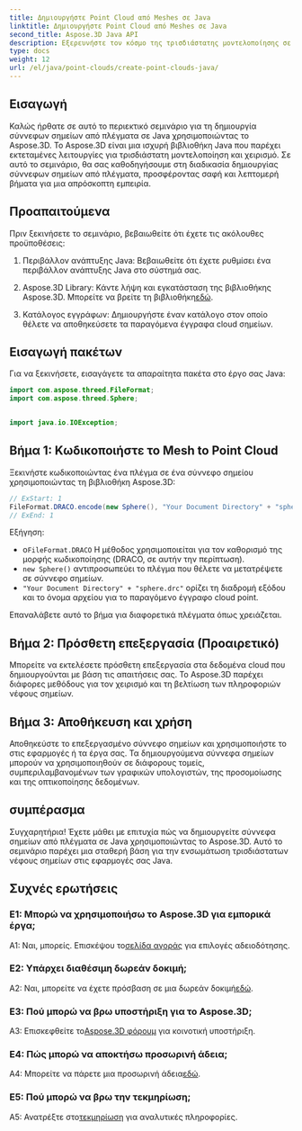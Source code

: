 ```yaml
---
title: Δημιουργήστε Point Cloud από Meshes σε Java
linktitle: Δημιουργήστε Point Cloud από Meshes σε Java
second_title: Aspose.3D Java API
description: Εξερευνήστε τον κόσμο της τρισδιάστατης μοντελοποίησης σε Java με το Aspose.3D. Μάθετε να δημιουργείτε αβίαστα σύννεφα σημείων από πλέγματα.
type: docs
weight: 12
url: /el/java/point-clouds/create-point-clouds-java/
---
```

## Εισαγωγή

Καλώς ήρθατε σε αυτό το περιεκτικό σεμινάριο για τη δημιουργία σύννεφων σημείων από πλέγματα σε Java χρησιμοποιώντας το Aspose.3D. Το Aspose.3D είναι μια ισχυρή βιβλιοθήκη Java που παρέχει εκτεταμένες λειτουργίες για τρισδιάστατη μοντελοποίηση και χειρισμό. Σε αυτό το σεμινάριο, θα σας καθοδηγήσουμε στη διαδικασία δημιουργίας σύννεφων σημείων από πλέγματα, προσφέροντας σαφή και λεπτομερή βήματα για μια απρόσκοπτη εμπειρία.

## Προαπαιτούμενα

Πριν ξεκινήσετε το σεμινάριο, βεβαιωθείτε ότι έχετε τις ακόλουθες προϋποθέσεις:

1. Περιβάλλον ανάπτυξης Java: Βεβαιωθείτε ότι έχετε ρυθμίσει ένα περιβάλλον ανάπτυξης Java στο σύστημά σας.

2.  Aspose.3D Library: Κάντε λήψη και εγκατάσταση της βιβλιοθήκης Aspose.3D. Μπορείτε να βρείτε τη βιβλιοθήκη[εδώ](https://releases.aspose.com/3d/java/).

3. Κατάλογος εγγράφων: Δημιουργήστε έναν κατάλογο στον οποίο θέλετε να αποθηκεύσετε τα παραγόμενα έγγραφα cloud σημείων.

## Εισαγωγή πακέτων

Για να ξεκινήσετε, εισαγάγετε τα απαραίτητα πακέτα στο έργο σας Java:

```java
import com.aspose.threed.FileFormat;
import com.aspose.threed.Sphere;


import java.io.IOException;
```

## Βήμα 1: Κωδικοποιήστε το Mesh to Point Cloud

Ξεκινήστε κωδικοποιώντας ένα πλέγμα σε ένα σύννεφο σημείου χρησιμοποιώντας τη βιβλιοθήκη Aspose.3D:

```java
// ExStart: 1
FileFormat.DRACO.encode(new Sphere(), "Your Document Directory" + "sphere.drc");
// ExEnd: 1
```

Εξήγηση:
-  ο`FileFormat.DRACO` Η μέθοδος χρησιμοποιείται για τον καθορισμό της μορφής κωδικοποίησης (DRACO, σε αυτήν την περίπτωση).
- `new Sphere()` αντιπροσωπεύει το πλέγμα που θέλετε να μετατρέψετε σε σύννεφο σημείων.
- `"Your Document Directory" + "sphere.drc"` ορίζει τη διαδρομή εξόδου και το όνομα αρχείου για το παραγόμενο έγγραφο cloud point.

Επαναλάβετε αυτό το βήμα για διαφορετικά πλέγματα όπως χρειάζεται.

## Βήμα 2: Πρόσθετη επεξεργασία (Προαιρετικό)

Μπορείτε να εκτελέσετε πρόσθετη επεξεργασία στα δεδομένα cloud που δημιουργούνται με βάση τις απαιτήσεις σας. Το Aspose.3D παρέχει διάφορες μεθόδους για τον χειρισμό και τη βελτίωση των πληροφοριών νέφους σημείων.

## Βήμα 3: Αποθήκευση και χρήση

Αποθηκεύστε το επεξεργασμένο σύννεφο σημείων και χρησιμοποιήστε το στις εφαρμογές ή τα έργα σας. Τα δημιουργούμενα σύννεφα σημείων μπορούν να χρησιμοποιηθούν σε διάφορους τομείς, συμπεριλαμβανομένων των γραφικών υπολογιστών, της προσομοίωσης και της οπτικοποίησης δεδομένων.

## συμπέρασμα

Συγχαρητήρια! Έχετε μάθει με επιτυχία πώς να δημιουργείτε σύννεφα σημείων από πλέγματα σε Java χρησιμοποιώντας το Aspose.3D. Αυτό το σεμινάριο παρέχει μια σταθερή βάση για την ενσωμάτωση τρισδιάστατων νέφους σημείων στις εφαρμογές σας Java.

## Συχνές ερωτήσεις

### Ε1: Μπορώ να χρησιμοποιήσω το Aspose.3D για εμπορικά έργα;

 Α1: Ναι, μπορείς. Επισκέψου το[σελίδα αγοράς](https://purchase.aspose.com/buy) για επιλογές αδειοδότησης.

### Ε2: Υπάρχει διαθέσιμη δωρεάν δοκιμή;

 A2: Ναι, μπορείτε να έχετε πρόσβαση σε μια δωρεάν δοκιμή[εδώ](https://releases.aspose.com/).

### Ε3: Πού μπορώ να βρω υποστήριξη για το Aspose.3D;

 A3: Επισκεφθείτε το[Aspose.3D φόρουμ](https://forum.aspose.com/c/3d/18) για κοινοτική υποστήριξη.

### Ε4: Πώς μπορώ να αποκτήσω προσωρινή άδεια;

 A4: Μπορείτε να πάρετε μια προσωρινή άδεια[εδώ](https://purchase.aspose.com/temporary-license/).

### Ε5: Πού μπορώ να βρω την τεκμηρίωση;

 A5: Ανατρέξτε στο[τεκμηρίωση](https://reference.aspose.com/3d/java/) για αναλυτικές πληροφορίες.